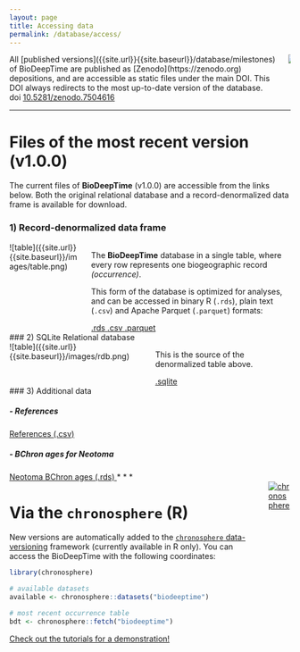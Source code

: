 ```yaml
---
layout: page
title: Accessing data
permalink: /database/access/
---
```



<div class="columns is-vcentered">
<div class="column is-9" markdown="1">
All [published versions]({{site.url}}{{site.baseurl}}/database/milestones) of BioDeepTime are published as [Zenodo](https://zenodo.org) depositions, and are accessible as static files under the main DOI. This DOI always redirects to the most up-to-date version of the database.

<div class="control">
<div class="tags has-addons">
	<span class="tag is-dark is-large">doi</span>
	<a href="https://doi.org/10.5281/zenodo.7504616" class="tag is-info is-large">10.5281/zenodo.7504616</a>
</div>
</div>

</div>
<div class="column is-3">
<a href="https://doi.org/10.5281/zenodo.7504616"  markdown="1">
<img src="{{site.url}}{{site.baseurl}}/images/logos/zenodo.png" style="border-radius:3%">
</a>
</div>

</div>

* * *

# Files of the most recent version (v1.0.0)

The current files of **BioDeepTime** (v1.0.0) are accessible from the links below.
Both the original relational database and a record-denormalized data frame is available for download.

### 1) Record-denormalized data frame
<div class="columns is-vcentered">
<div class="column is-2" markdown="1">
![table]({{site.url}}{{site.baseurl}}/images/table.png)

</div>
<div class="column is-9" markdown="1">

The **BioDeepTime** database in a single table, where every row represents one biogeographic record *(occurrence)*.

This form of the database is optimized for analyses, and can be accessed in binary R (`.rds`), plain text (`.csv`) and Apache Parquet (`.parquet`) formats:

 <a class="button is-link is-light" href="https://zenodo.org/record/7504617/files/biodeeptime.rds?download=1">
    <span class="icon">
	<i class="fas fa-download"></i>
	</span>
    <span>.rds</span>
  </a>
 <a class="button" href="https://zenodo.org/record/7504617/files/biodeeptime_csv.zip?download=1">
    <span class="icon">
	<i class="fas fa-download"></i>
	</span>
    <span>.csv</span>
  </a>
 <a class="button" href="https://zenodo.org/record/7504617/files/biodeeptime_parquet.zip?download=1">
    <span class="icon">
	<i class="fas fa-download"></i>
	</span>
    <span>.parquet</span>
  </a>

</div>
</div>
### 2) SQLite Relational database

<div class="columns is-vcentered">
<div class="column is-2" markdown="1">
![table]({{site.url}}{{site.baseurl}}/images/rdb.png)

</div>
<div class="column is-9" markdown="1">


This is the source of the denormalized table above.  

 <a class="button is-primary is-light" href="https://zenodo.org/record/7504617/files/biodeeptime_sqlite.zip?download=1">
    <span class="icon">
	<i class="fas fa-download"></i>
	</span>
    <span>.sqlite</span>
  </a>

</div>
</div>
### 3) Additional data 

##### - References 

 <a class="button" href="https://zenodo.org/record/7504617/files/references.csv?download=1">
    <span class="icon">
	<i class="fas fa-download"></i>
	</span>
    <span>References (.csv)</span>
  </a>

##### - BChron ages for Neotoma

 <a class="button" href="https://zenodo.org/record/7504617/files/neotoma_bchron.rds?download=1">
    <span class="icon">
	<i class="fas fa-download"></i>
	</span>
    <span>Neotoma BChron ages (.rds)</span>
  </a>
* * *

<div class="columns is-vcentered">
<div class="column is-8" markdown="1">

# Via the `chronosphere` (R)

New versions are automatically added to the [`chronosphere` data-versioning](https://chronosphere.info) framework (currently available in R only). You can access the BioDeepTime with the following coordinates:

```R
library(chronosphere)

# available datasets
available <- chronosphere::datasets("biodeeptime")

# most recent occurrence table
bdt <- chronosphere::fetch("biodeeptime")
```


<a class="button is-link is-light" href="{{site.url}}{{site.baseurl}}/tutorials">Check out the tutorials for a demonstration!</a> 

</div>

<div class="column is-2">
<a href="https://chronosphere.info"><img alt="chronosphere" src="{{site.url}}{{site.baseurl}}/images/logos/chronosphere.png"></a> 
</div>
</div>
